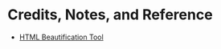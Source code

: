 # Credits, Notes, and Reference

  + [HTML Beautification Tool](http://www.cleancss.com/html-beautify/)
